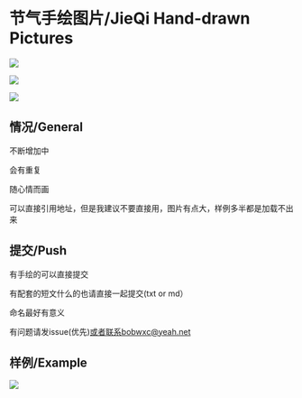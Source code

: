 # 节气手绘图片/JieQi Hand-drawn Pictures

[![](https://img.shields.io/badge/jieqi-githubsite-green)](https://bobwxc.github.io/jieqi/)

[![](https://img.shields.io/badge/jieqi-giteesite-green)](https://bobwxc.gitee.io/jieqi/)

[![](https://img.shields.io/badge/license-Mulan_PSL_v1-blue)](https://license.coscl.org.cn/MulanPSL/)

## 情况/General

不断增加中

会有重复

随心情而画

可以直接引用地址，但是我建议不要直接用，图片有点大，样例多半都是加载不出来

## 提交/Push

有手绘的可以直接提交

有配套的短文什么的也请直接一起提交(txt or md）

命名最好有意义

有问题请发issue(优先)或者联系bobwxc@yeah.net

## 样例/Example

![](https://bobwxc.gitee.io/jieqi/photos/20190520_041107919_iOS.png)



